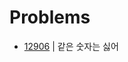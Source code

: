 # Problems

- [12906](https://programmers.co.kr/learn/courses/30/lessons/12906?language=java) | 같은 숫자는 싫어